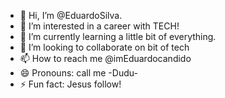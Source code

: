 - 👋 Hi, I’m @EduardoSilva.
- 👀 I’m interested in a career with TECH!
- 🌱 I’m currently learning a little bit of everything.
- 💞️ I’m looking to collaborate on bit of tech
- 📫 How to reach me @imEduardocandido
- 😄 Pronouns: call me -Dudu-
- ⚡ Fun fact: Jesus follow!

<!---
EduardoSilva2202/EduardoSilva2202 is a ✨ special ✨ repository because its `README.md` (this file) appears on your GitHub profile.
You can click the Preview link to take a look at your changes.
--->

